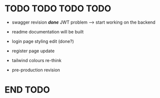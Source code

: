 # TODO TODO TODO TODO

- swagger revision ***done*** JWT problem --> start working on the backend 

- readme documentation will be built
- login page styling edit (done?)
- register page update
- tailwind colours re-think
- pre-production revision

# END TODO

